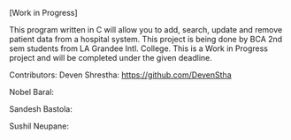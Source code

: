 [Work in Progress]

This program written in C will allow you to add, search, update and remove patient data from a hospital system.
This project is being done by BCA 2nd sem students from LA Grandee Intl. College.
This is a Work in Progress project and will be completed under the given deadline.

Contributors:
Deven Shrestha: https://github.com/DevenStha

Nobel Baral: 

Sandesh Bastola: 

Sushil Neupane:
